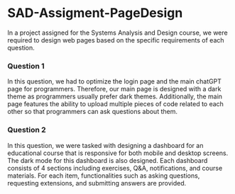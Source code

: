 # SAD-Assigment-PageDesign

In a project assigned for the Systems Analysis and Design course, we were required to design web pages based on the specific requirements of each question.

### Question 1
In this question, we had to optimize the login page and the main chatGPT page for programmers. Therefore, our main page is designed with a dark theme as programmers usually prefer dark themes. Additionally, the main page features the ability to upload multiple pieces of code related to each other so that programmers can ask questions about them.

### Question 2
In this question, we were tasked with designing a dashboard for an educational course that is responsive for both mobile and desktop screens. The dark mode for this dashboard is also designed. Each dashboard consists of 4 sections including exercises, Q&A, notifications, and course materials. For each item, functionalities such as asking questions, requesting extensions, and submitting answers are provided.
